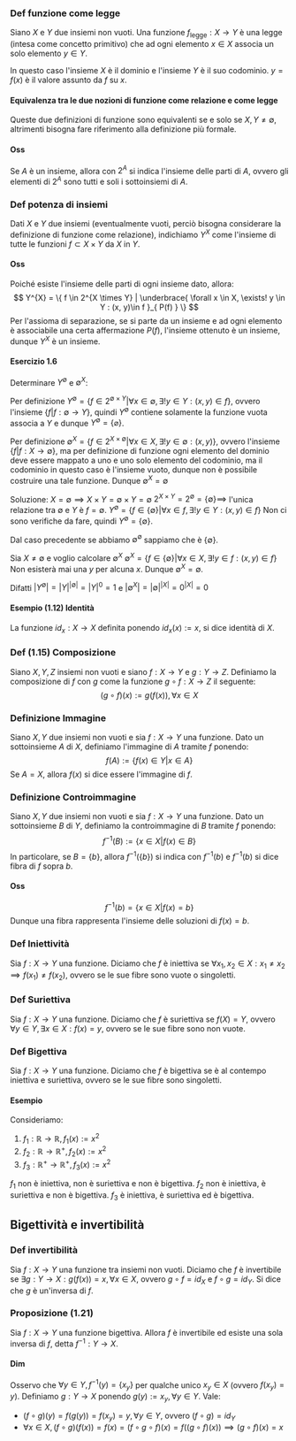 ### Def funzione come legge
Siano $X$ e $Y$ due insiemi non vuoti.
Una funzione $f_{\text{legge}}:X \rightarrow Y$ è una legge (intesa come concetto primitivo) che ad ogni elemento $x \in X$ associa un solo elemento $y \in Y$.

In questo caso l'insieme $X$ è il dominio e l'insieme $Y$ è il suo codominio. $y = f(x)$ è il valore assunto da $f$ su $x$.

#### Equivalenza tra le due nozioni di funzione come relazione e come legge
Queste due definizioni di funzione sono equivalenti se e solo se $X, Y \neq \emptyset$, altrimenti bisogna fare riferimento alla definizione più formale.

#### Oss
Se $A$ è un insieme, allora con $2^{A}$ si indica l'insieme delle parti di $A$, ovvero gli elementi di $2^{A}$ sono tutti e soli i sottoinsiemi di $A$.

### Def potenza di insiemi
Dati $X$ e $Y$ due insiemi (eventualmente vuoti, perciò bisogna considerare la definizione di funzione come relazione), indichiamo $Y^{X}$ come l'insieme di tutte le funzioni $f \subset X \times Y$ da $X$ in $Y$.

#### Oss
Poiché esiste l'insieme delle parti di ogni insieme dato, allora:
$$
Y^{X} = \{ f \in 2^{X \times Y} | \underbrace{ \forall x \in X, \exists! y \in Y : (x, y)\in f }_{ P(f) } \}
$$
Per l'assioma di separazione, se si parte da un insieme e ad ogni elemento è associabile una certa affermazione $P(f)$, l'insieme ottenuto è un insieme, dunque $Y^{X}$ è un insieme.
#### Esercizio 1.6
Determinare $Y^{\emptyset}$ e $\emptyset^{X}$:

Per definizione $Y^{\emptyset} = \{ f \in 2^{\emptyset \times Y} | \forall x \in \emptyset, \exists!y \in Y : (x, y) \in f \}$, ovvero l'insieme $\{ f  | f: \emptyset \rightarrow Y \}$, quindi $Y^{\emptyset}$ contiene solamente la funzione vuota associa a $Y$ e dunque $Y^{\emptyset} = \{ \varnothing \}$.

Per definizione $\emptyset^{X} = \{ f \in 2^{X \times \emptyset} | \forall x \in X, \exists!y \in \emptyset : (x, y) \}$, ovvero l'insieme $\{ f | f : X \rightarrow \emptyset \}$, ma per definizione di funzione ogni elemento del dominio deve essere mappato a uno e uno solo elemento del codominio, ma il codominio in questo caso è l'insieme vuoto, dunque non è possibile costruire una tale funzione. Dunque $\emptyset^{X} =  \emptyset$

Soluzione:
$X = \emptyset \implies X \times Y = \emptyset \times Y = \emptyset$
$2^{X \times Y} = 2^{\emptyset} = \{ \emptyset \} \implies$ l'unica relazione tra $\emptyset$ e $Y$ è $f=\emptyset$.
$Y^{\emptyset} = \{ f \in \{ \emptyset \} | \forall x \in f, \exists!y \in Y: (x,y) \in f\}$
Non ci sono verifiche da fare, quindi $Y^{\emptyset} = \{ \emptyset \}$.

Dal caso precedente se abbiamo $\emptyset^{\emptyset}$ sappiamo che è $\{ \emptyset \}$.

Sia $X \neq \emptyset$ e voglio calcolare $\emptyset^{X}$
$\emptyset^{X} = \{ f \in \{ \emptyset \} | \forall x \in X, \exists!y \in f: (x, y) \in f \}$
Non esisterà mai una $y$ per alcuna $x$. Dunque $\emptyset^{X} = \emptyset$.

Difatti $|Y^{\emptyset}| = |Y|^{|\emptyset|} = |Y|^{0} = 1$ e $|\emptyset^{X}| = |\emptyset|^{|X|}=0^{|X|} =0$

#### Esempio (1.12) Identità
La funzione $id_{x}: X \rightarrow X$ definita ponendo $id_{x}(x):=x$, si dice identità di $X$.

### Def (1.15) Composizione
Siano $X, Y, Z$ insiemi non vuoti e siano $f:X\rightarrow Y$ e $g:Y\rightarrow Z$. Definiamo la composizione di $f$ con $g$ come la funzione $g \circ f: X \rightarrow Z$ il seguente:
$$
(g \circ f) (x) := g(f(x)), \forall x \in X
$$
### Definizione Immagine
Siano $X, Y$ due insiemi non vuoti e sia $f:X \rightarrow Y$ una funzione. Dato un sottoinsieme $A$ di $X$, definiamo l'immagine di $A$ tramite $f$ ponendo:
$$
f(A) := \{ f(x) \in Y | x \in A \}
$$
Se $A = X$, allora $f(x)$ si dice essere l'immagine di $f$.

### Definizione Controimmagine
Siano $X, Y$ due insiemi non vuoti e sia $f:X \rightarrow Y$ una funzione. Dato un sottoinsieme $B$ di $Y$, definiamo la controimmagine di $B$ tramite $f$ ponendo:
$$
f^{-1}(B) := \{ x \in X |f(x) \in B \} 
$$
In particolare, se $B = \{ b \}$, allora $f^{-1}(\{ b \})$ si indica con $f^{-1}(b)$ e $f^{-1}(b)$ si dice fibra di $f$ sopra $b$.

#### Oss
$$
f^{-1}(b) = \{ x \in X | f(x) = b \}
$$
Dunque una fibra rappresenta l'insieme delle soluzioni di $f(x) = b$.

### Def Iniettività
Sia $f: X \rightarrow Y$ una funzione.
Diciamo che $f$ è iniettiva se $\forall x_{1},x_{2}\in X : x_{1} \neq x_{2}\implies f(x_{1}) \neq f(x_{2})$, ovvero se le sue fibre sono vuote o singoletti.
### Def Suriettiva 
Sia $f: X \rightarrow Y$ una funzione.
Diciamo che $f$ è suriettiva se $f(X) = Y$, ovvero $\forall y\in Y, \exists x \in X : f(x) = y$, ovvero se le sue fibre sono non vuote.
### Def Bigettiva
Sia $f: X \rightarrow Y$ una funzione.
Diciamo che $f$ è bigettiva se è al contempo iniettiva e suriettiva, ovvero se le sue fibre sono singoletti.
#### Esempio
Consideriamo:
1. $f_{1}:\mathbb{R}\rightarrow \mathbb{R}, f_{1}(x):= x^{2}$
2. $f_{2}:\mathbb{R}\rightarrow \mathbb{R}^{+}, f_{2}(x) := x^{2}$
3. $f_{3}:\mathbb{R}^{+}\rightarrow \mathbb{R}^{+}, f_{3}(x) := x^{2}$

$f_{1}$ non è iniettiva, non è suriettiva e non è bigettiva.
$f_{2}$ non è iniettiva, è suriettiva e non è bigettiva.
$f_{3}$ è iniettiva, è suriettiva ed è bigettiva.

## Bigettività e invertibilità
### Def invertibilità
Sia $f:X \rightarrow Y$ una funzione tra insiemi non vuoti.
Diciamo che $f$ è invertibile se $\exists g:Y \rightarrow X  : g(f(x)) = x,  \forall x \in X$, ovvero $g \circ f = id_{X}$ e $f \circ g = id_{Y}$. Si dice che $g$ è un'inversa di $f$.

### Proposizione (1.21)
Sia $f:X \rightarrow Y$ una funzione bigettiva. Allora $f$ è invertibile ed esiste una sola inversa di $f$, detta $f^{-1}:Y\rightarrow X$.

#### Dim
Osservo che $\forall y \in Y, f^{-1}(y) = \{ x_{y} \}$ per qualche unico $x_{y} \in X$ (ovvero $f(x_{y}) = y$). Definiamo $g:Y\rightarrow X$ ponendo $g(y) := x_{y}, \forall y \in Y$.
Vale:
- $(f \circ g)(y) = f(g(y)) = f(x_{y}) = y, \forall y \in Y$, ovvero $(f \circ g) = id_{Y}$
- $\forall x \in X, (f \circ g)(f(x)) = f(x) = (f \circ g \circ f)(x) =f((g \circ f)(x)) \implies (g \circ f)(x) = x$
